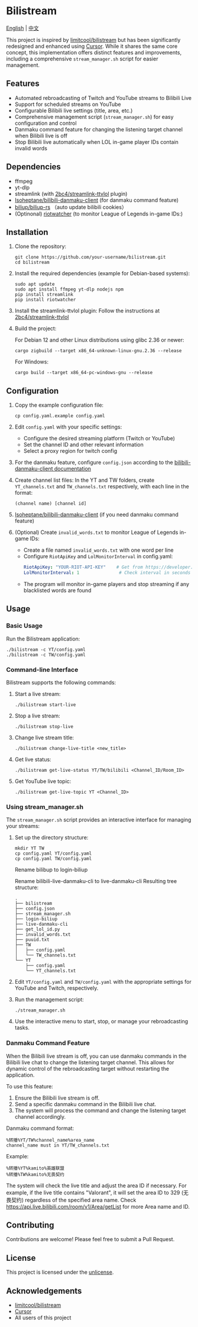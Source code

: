 # Bilistream

[English](README.md) | [中文](README.zh_CN.md)

This project is inspired by [limitcool/bilistream](https://github.com/limitcool/bilistream) but has been significantly redesigned and enhanced using [Cursor](https://www.cursor.com/). While it shares the same core concept, this implementation offers distinct features and improvements, including a comprehensive `stream_manager.sh` script for easier management.

## Features

- Automated rebroadcasting of Twitch and YouTube streams to Bilibili Live
- Support for scheduled streams on YouTube
- Configurable Bilibili live settings (title, area, etc.)
- Comprehensive management script (`stream_manager.sh`) for easy configuration and control
- Danmaku command feature for changing the listening target channel when Bilibili live is off
- Stop Bilibili live automatically when LOL in-game player IDs contain invalid words

## Dependencies

- ffmpeg
- yt-dlp
- streamlink (with [2bc4/streamlink-ttvlol](https://github.com/2bc4/streamlink-ttvlol) plugin)
- [Isoheptane/bilibili-danmaku-client](https://github.com/Isoheptane/bilibili-live-danmaku-cli) (for danmaku command feature)
- [biliup/biliup-rs](https://github.com/biliup/biliup-rs) （auto update bilibili cookies）
- (Optinonal) [riotwatcher](https://riot-watcher.readthedocs.io/en/latest/) (to monitor League of Legends in-game IDs:)

## Installation

1. Clone the repository:

   ```
   git clone https://github.com/your-username/bilistream.git
   cd bilistream
   ```
2. Install the required dependencies (example for Debian-based systems):

   ```
   sudo apt update
   sudo apt install ffmpeg yt-dlp nodejs npm
   pip install streamlink
   pip install riotwatcher
   ```
3. Install the streamlink-ttvlol plugin:
   Follow the instructions at [2bc4/streamlink-ttvlol](https://github.com/2bc4/streamlink-ttvlol)
4. Build the project:

   For Debian 12 and other Linux distributions using glibc 2.36 or newer:

   ```
   cargo zigbuild --target x86_64-unknown-linux-gnu.2.36 --release
   ```

   For Windows:

   ```
   cargo build --target x86_64-pc-windows-gnu --release
   ```

## Configuration

1. Copy the example configuration file:

   ```
   cp config.yaml.example config.yaml
   ```
2. Edit `config.yaml` with your specific settings:

   - Configure the desired streaming platform (Twitch or YouTube)
   - Set the channel ID and other relevant information
   - Select a proxy region for twitch config
3. For the danmaku feature, configure `config.json` according to the [bilibili-danmaku-client documentation](https://github.com/Isoheptane/bilibili-live-danmaku-cli)
4. Create channel list files:
   In the YT and TW folders, create `YT_channels.txt` and `TW_channels.txt` respectively, with each line in the format:

   ```
   (channel name) [channel id]
   ```
5. [Isoheptane/bilibili-danmaku-client](https://github.com/Isoheptane/bilibili-live-danmaku-cli) (if you need danmaku command feature)
6. (Optional) Create `invalid_words.txt` to monitor League of Legends in-game IDs:

   - Create a file named `invalid_words.txt` with one word per line
   - Configure `RiotApiKey` and `LolMonitorInterval` in config.yaml:
     ```yaml
     RiotApiKey: "YOUR-RIOT-API-KEY"    # Get from https://developer.riotgames.com/
     LolMonitorInterval: 1               # Check interval in seconds
     ```
   - The program will monitor in-game players and stop streaming if any blacklisted words are found

## Usage

### Basic Usage

Run the Bilistream application:

```
./bilistream -c YT/config.yaml
./bilistream -c TW/config.yaml
```

### Command-line Interface

Bilistream supports the following commands:

1. Start a live stream:

   ```
   ./bilistream start-live
   ```
2. Stop a live stream:

   ```
   ./bilistream stop-live
   ```
3. Change live stream title:

   ```
   ./bilistream change-live-title <new_title>
   ```
4. Get live status:

   ```
   ./bilistream get-live-status YT/TW/bilibili <Channel_ID/Room_ID>
   ```
5. Get YouTube live topic:

   ```
   ./bilistream get-live-topic YT <Channel_ID>
   ```

### Using stream_manager.sh

The `stream_manager.sh` script provides an interactive interface for managing your streams:

1. Set up the directory structure:

   ```
   mkdir YT TW
   cp config.yaml YT/config.yaml
   cp config.yaml TW/config.yaml
   ```

   Rename bilibup to login-biliup

   Rename bilibili-live-danmaku-cli to live-danmaku-cli
   Resulting tree structure:

   ```
   .
   ├── bilistream
   ├── config.json
   ├── stream_manager.sh
   ├── login-biliup
   ├── live-danmaku-cli
   ├── get_lol_id.py
   ├── invalid_words.txt
   ├── puuid.txt
   ├── TW
   │   ├── config.yaml
   │   └── TW_channels.txt
   └── YT
       ├── config.yaml
       └── YT_channels.txt
   ```
2. Edit `YT/config.yaml` and `TW/config.yaml` with the appropriate settings for YouTube and Twitch, respectively.
3. Run the management script:

   ```
   ./stream_manager.sh
   ```
4. Use the interactive menu to start, stop, or manage your rebroadcasting tasks.

### Danmaku Command Feature

When the Bilibili live stream is off, you can use danmaku commands in the Bilibili live chat to change the listening target channel. This allows for dynamic control of the rebroadcasting target without restarting the application.

To use this feature:

1. Ensure the Bilibili live stream is off.
2. Send a specific danmaku command in the Bilibili live chat.
3. The system will process the command and change the listening target channel accordingly.

Danmaku command format:

```
%转播%YT/TW%channel_name%area_name
channel_name must in YT/TW_channels.txt
```

Example:

```
%转播%YT%kamito%英雄联盟
%转播%TW%kamito%无畏契约
```

The system will check the live title and adjust the area ID if necessary. For example, if the live title contains "Valorant", it will set the area ID to 329 (无畏契约) regardless of the specified area name. Check https://api.live.bilibili.com/room/v1/Area/getList for more Area name and ID.

## Contributing

Contributions are welcome! Please feel free to submit a Pull Request.

## License

This project is licensed under the [unlicense](LICENSE).

## Acknowledgements

- [limitcool/bilistream](https://github.com/limitcool/bilistream)
- [Cursor](https://www.cursor.com/)
- All users of this project
